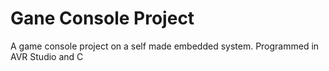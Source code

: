 # Gane Console Project

A game console project on a self made embedded system.
Programmed in AVR Studio and C
